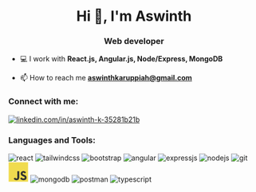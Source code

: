 <h1 align="center">Hi 👋, I'm Aswinth</h1>
<h3 align="center">Web developer</h3>

<!-- <p align="left"> <img src="https://komarev.com/ghpvc/?username=akmadan&label=Profile%20views&color=0e75b6&style=flat" alt="akmadan" /> </p>

<p align="left"> <a href="https://github.com/ryo-ma/github-profile-trophy"><img src="https://github-profile-trophy.vercel.app/?username=akmadan" alt="akmadan" /></a> </p>

<p align="left"> <a href="https://twitter.com/" target="blank"><img src="https://img.shields.io/twitter/follow/?logo=twitter&style=for-the-badge" alt="" /></a> </p> -->

- 💻 I work with **React.js, Angular.js, Node/Express, MongoDB**

- 📫 How to reach me **aswinthkaruppiah@gmail.com**

<h3 align="left">Connect with me:</h3>
<p align="left">
<a href="https://www.linkedin.com/in/aswinth-k-35281b21b/" target="blank"><img align="center" src="https://raw.githubusercontent.com/rahuldkjain/github-profile-readme-generator/master/src/images/icons/Social/linked-in-alt.svg" alt="linkedin.com/in/aswinth-k-35281b21b" height="30" width="40" /></a>
<!--<a href="https://instagram.com/https://www.instagram.com/akshitmadan_/" target="blank"><img align="center" src="https://raw.githubusercontent.com/rahuldkjain/github-profile-readme-generator/master/src/images/icons/Social/instagram.svg" alt="https://www.instagram.com/akshitmadan_/" height="30" width="40" /></a>
<a href="https://www.youtube.com/c/https://www.youtube.com/channel/ucblphb6_k7x1p28ocyxmswg" target="blank"><img align="center" src="https://raw.githubusercontent.com/rahuldkjain/github-profile-readme-generator/master/src/images/icons/Social/youtube.svg" alt="https://www.youtube.com/channel/ucblphb6_k7x1p28ocyxmswg" height="30" width="40" /></a>
</p> -->

<h3 align="left">Languages and Tools:</h3>
<p align="left"> 
  <img src="https://www.vectorlogo.zone/logos/reactjs/reactjs-icon.svg" alt="react" width="40" height="40"/>
  <img src="https://www.vectorlogo.zone/logos/tailwindcss/tailwindcss-icon.svg" alt="tailwindcss" width="40" height="40"/>
  <img src="https://www.vectorlogo.zone/logos/getbootstrap/getbootstrap-icon.svg" alt="bootstrap" width="40" height="40"/>
  <img src="https://www.vectorlogo.zone/logos/angular/angular-icon.svg" alt="angular" width="40" height="40"/>
  <img src="https://www.vectorlogo.zone/logos/expressjs/expressjs-ar21.svg" alt="expressjs" width="40" height="40"/>
  <img src="https://www.vectorlogo.zone/logos/nodejs/nodejs-icon.svg" alt="nodejs" width="40" height="40"/>
  <img src="https://www.vectorlogo.zone/logos/git-scm/git-scm-icon.svg" alt="git" width="40" height="40"/>  
  <img src="https://raw.githubusercontent.com/devicons/devicon/master/icons/javascript/javascript-original.svg" alt="javascript" width="40" height="40"/>
  <img src="https://www.vectorlogo.zone/logos/mongodb/mongodb-icon.svg" alt="mongodb" width="40" height="40"/>
  <img src="https://www.vectorlogo.zone/logos/getpostman/getpostman-icon.svg" alt="postman" width="40" height="40"/>    
  <img src="https://www.vectorlogo.zone/logos/typescriptlang/typescriptlang-icon.svg" alt="typescript" width="40" height="40"/>
</p>

<!-- <p><img align="left" src="https://github-readme-stats.vercel.app/api/top-langs?username=akmadan&show_icons=true&locale=en&layout=compact" alt="akmadan" /></p>

<p>&nbsp;<img align="center" src="https://github-readme-stats.vercel.app/api?username=akmadan&show_icons=true&locale=en" alt="akmadan" /></p> -->

<!--<p><img align="center" src="https://github-readme-streak-stats.herokuapp.com/?user=AswinKaruppiah&" alt="AswinKaruppiah" /></p>-->

